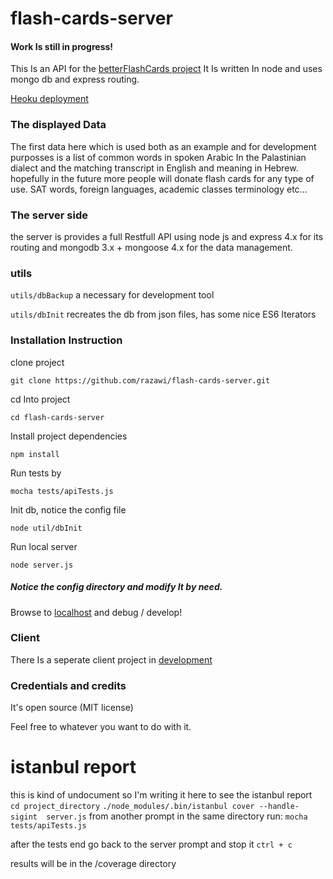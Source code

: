 # flash-cards-server

#### Work Is still in progress!


This Is an API for the [betterFlashCards project](https://github.com/razawi/betterFlashCards) 
It Is written In node and uses mongo db and express routing.

[Heoku deployment](https://better-flash-cards-api.herokuapp.com/api/cardsList)

### The displayed Data
The first data here which is used both as an example and for development purposses is a list of common words in spoken Arabic
In the Palastinian dialect and the matching transcript in English and meaning in Hebrew. hopefully in the future more people will donate flash cards for
any type of use. SAT words, foreign languages, academic classes terminology etc...

### The server side
the server is provides a full Restfull API using node js and express 4.x for its routing and mongodb 3.x + mongoose 4.x for the data management.

### utils
`` utils/dbBackup ``  a necessary for development tool 

``utils/dbInit`` recreates the db from json files, has some nice ES6 Iterators


### Installation Instruction

clone project
```
git clone https://github.com/razawi/flash-cards-server.git
```

cd Into project
```
cd flash-cards-server
```

Install project dependencies
```
npm install
```

Run tests by
```
mocha tests/apiTests.js
```
Init db, notice the config file
```
node util/dbInit
```

Run local server
```
node server.js
```


##### Notice the config directory and modify It by need.


Browse to [localhost](127.0.0.1:8888/api) and debug / develop!


### Client
There Is a seperate client project in [development](https://github.com/razawi/flashCards-client) 

### Credentials and credits

It's open source (MIT license)

Feel free to whatever you want to do with it.


# istanbul report
this is kind of undocument so I'm writing it here
to see the istanbul report
`` cd project_directory``
``./node_modules/.bin/istanbul cover --handle-sigint  server.js``
from another prompt in the same directory run:
``mocha tests/apiTests.js``

after the tests end go back to the server prompt and stop it
``ctrl + c`` 

results will be in the /coverage directory